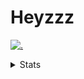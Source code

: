 # Heyzzz  

[![.](https://skillicons.dev/icons?i=js,ts,nextjs,nestjs,mongodb)](https://skillicons.dev)  

<details>
<summary>Stats</summary
<!--START_SECTION:waka-->

```txt
TypeScript   8 hrs 53 mins   █████████████████████░░░░   84.16 %
JavaScript   1 hr 33 mins    ███▓░░░░░░░░░░░░░░░░░░░░░   14.77 %
JSON         3 mins          ░░░░░░░░░░░░░░░░░░░░░░░░░   00.53 %
CSS          1 min           ░░░░░░░░░░░░░░░░░░░░░░░░░   00.20 %
Prisma       1 min           ░░░░░░░░░░░░░░░░░░░░░░░░░   00.19 %
```

<!--END_SECTION:waka-->
</details>
